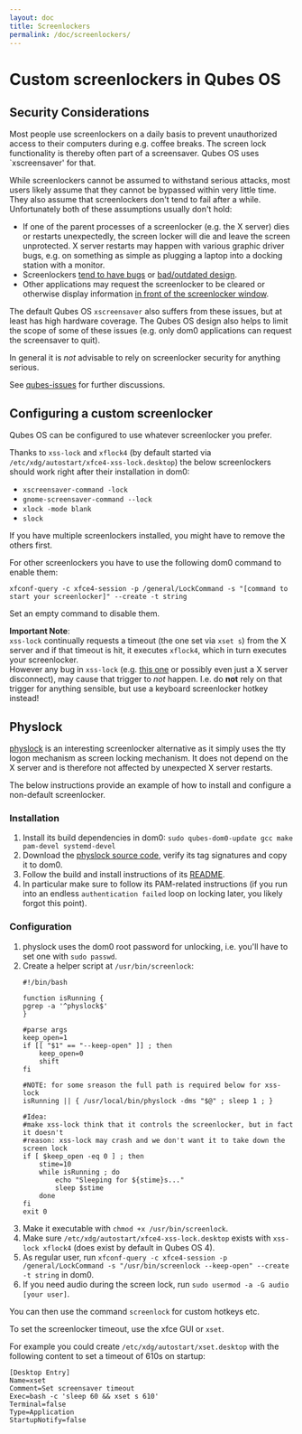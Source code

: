 ```yaml
---
layout: doc
title: Screenlockers
permalink: /doc/screenlockers/
---
```


# Custom screenlockers in Qubes OS

## Security Considerations

Most people use screenlockers on a daily basis to prevent unauthorized access to their computers during
e.g. coffee breaks. The screen lock functionality is thereby often part of a screensaver.
Qubes OS uses `xscreensaver' for that.

While screenlockers cannot be assumed to withstand serious attacks, most users likely assume that
they cannot be bypassed within very little time. They also assume that screenlockers don't tend to
fail after a while.  
Unfortunately both of these assumptions usually don't hold:

- If one of the parent processes of a screenlocker (e.g. the X server) dies or restarts unexpectedly, the
  screen locker will die and leave the screen unprotected. X server restarts may happen with various graphic
  driver bugs, e.g. on something as simple as plugging a laptop into a docking station with a monitor.
- Screenlockers [tend to have bugs](https://www.jwz.org/blog/2015/04/i-told-you-so-again/) or
  [bad/outdated design](http://blog.martin-graesslin.com/blog/2015/01/why-screen-lockers-on-x11-cannot-be-secure/).
- Other applications may request the screenlocker to be cleared or otherwise display
  information [in front of the screenlocker window](https://github.com/QubesOS/qubes-issues/issues/5908).

The default Qubes OS `xscreensaver` also suffers from these issues, but at least has high hardware coverage.
The Qubes OS design also helps to limit the scope of some of these issues (e.g. only dom0 applications can
request the screensaver to quit).

In general it is _not_ advisable to rely on screenlocker security for anything serious.

See [qubes-issues](https://github.com/QubesOS/qubes-issues/issues/1917) for further discussions.

## Configuring a custom screenlocker

Qubes OS can be configured to use whatever screenlocker you prefer.

Thanks to `xss-lock` and `xflock4` (by default started via `/etc/xdg/autostart/xfce4-xss-lock.desktop`)
the below screenlockers should work right after their installation in dom0:

- `xscreensaver-command -lock`
- `gnome-screensaver-command --lock`
- `xlock -mode blank`
- `slock`

If you have multiple screenlockers installed, you might have to remove the others first.

For other screenlockers you have to use the following dom0 command to enable them:

```
xfconf-query -c xfce4-session -p /general/LockCommand -s "[command to start your screenlocker]" --create -t string
```

Set an empty command to disable them.

**Important Note**:  
`xss-lock` continually requests a timeout (the one set via `xset s`) from the X server and if that timeout is hit,
it executes `xflock4`, which in turn executes your screenlocker.  
However any bug in `xss-lock` (e.g. [this one](https://bugs.archlinux.org/task/64771) or possibly even just a X server disconnect),
may cause that trigger to _not_ happen. I.e. do **not** rely on that trigger for anything sensible, but use a keyboard screenlocker
hotkey instead!

## Physlock

[physlock](https://github.com/muennich/physlock) is an interesting screenlocker alternative as it simply uses the
tty logon mechanism as screen locking mechanism. It does not depend on the X server and is therefore not affected by
unexpected X server restarts.

The below instructions provide an example of how to install and configure a non-default screenlocker.

### Installation

1. Install its build dependencies in dom0: `sudo qubes-dom0-update gcc make pam-devel systemd-devel`
2. Download the [physlock source code](https://github.com/muennich/physlock), verify its tag signatures
   and copy it to dom0.
3. Follow the build and install instructions of its [README](https://github.com/muennich/physlock/blob/master/README.md).
4. In particular make sure to follow its PAM-related instructions (if you run into an endless `authentication failed`
   loop on locking later, you likely forgot this point).

### Configuration

1. physlock uses the dom0 root password for unlocking, i.e. you'll have to set one with `sudo passwd`.
2. Create a helper script at `/usr/bin/screenlock`:
   ```
   #!/bin/bash

   function isRunning {
   pgrep -a '^physlock$'
   }

   #parse args
   keep_open=1
   if [[ "$1" == "--keep-open" ]] ; then
	   keep_open=0
	   shift
   fi

   #NOTE: for some sreason the full path is required below for xss-lock
   isRunning || { /usr/local/bin/physlock -dms "$@" ; sleep 1 ; }

   #Idea:
   #make xss-lock think that it controls the screenlocker, but in fact it doesn't
   #reason: xss-lock may crash and we don't want it to take down the screen lock
   if [ $keep_open -eq 0 ] ; then
	   stime=10
	   while isRunning ; do
		   echo "Sleeping for ${stime}s..."
		   sleep $stime
	   done
   fi
   exit 0
   ```
3. Make it executable with `chmod +x /usr/bin/screenlock`.
4. Make sure `/etc/xdg/autostart/xfce4-xss-lock.desktop` exists with `xss-lock xflock4` (does exist by default in Qubes OS 4).
5. As regular user, run `xfconf-query -c xfce4-session -p /general/LockCommand -s "/usr/bin/screenlock --keep-open" --create -t string` in dom0.
6. If you need audio during the screen lock, run `sudo usermod -a -G audio [your user]`.

You can then use the command `screenlock` for custom hotkeys etc.

To set the screenlocker timeout, use the xfce GUI or `xset`.

For example you could create `/etc/xdg/autostart/xset.desktop` with the following content to set a timeout of 610s on startup:
```
[Desktop Entry]
Name=xset
Comment=Set screensaver timeout
Exec=bash -c 'sleep 60 && xset s 610'
Terminal=false
Type=Application
StartupNotify=false
```
